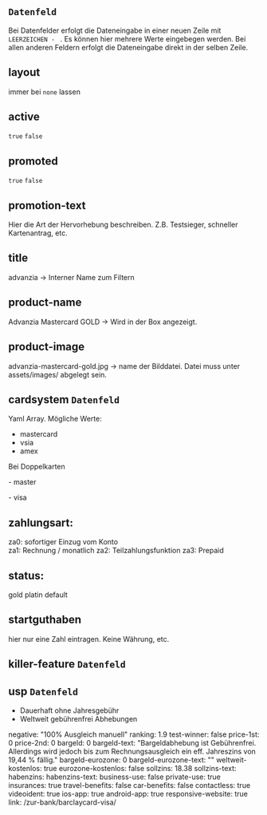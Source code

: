 ## ` Datenfeld ` 
Bei Datenfelder erfolgt die Dateneingabe in einer neuen Zeile mit  `LEERZEICHEN - ` . Es können hier mehrere Werte eingebegen werden.
Bei allen anderen Feldern erfolgt die Dateneingabe direkt in der selben Zeile. 

## layout
immer bei `none` lassen
## active
`true`
`false` 

## promoted 
`true`
`false`

## promotion-text
Hier die Art der Hervorhebung beschreiben. Z.B. Testsieger, schneller Kartenantrag, etc.

## title
advanzia -> Interner Name zum Filtern

## product-name
Advanzia Mastercard GOLD -> Wird in der Box angezeigt.

## product-image
advanzia-mastercard-gold.jpg -> name der Bilddatei. Datei muss unter assets/images/ abgelegt sein.

## cardsystem ` Datenfeld ` 

Yaml Array. Mögliche Werte:
 * mastercard
 * vsia
 * amex
 
Bei Doppelkarten 
 
 \- master
  
 \- visa 

## zahlungsart: 
za0: sofortiger Einzug vom Konto  
za1: Rechnung / monatlich
za2: Teilzahlungsfunktion
za3: Prepaid

## status: 
gold
platin
default


## startguthaben
hier nur eine Zahl eintragen. Keine Währung, etc.

## killer-feature ` Datenfeld `
## usp  ` Datenfeld ` 

 - Dauerhaft ohne Jahresgebühr
 - Weltweit gebührenfrei Abhebungen 

negative: "100% Ausgleich manuell"
ranking: 1.9
test-winner: false
price-1st: 0
price-2nd: 0
bargeld: 0
bargeld-text: "Bargeldabhebung ist Gebührenfrei. Allerdings wird jedoch bis zum Rechnungsausgleich ein eff. Jahreszins von 19,44 % fällig."
bargeld-eurozone: 0
bargeld-eurozone-text: ""
weltweit-kostenlos: true
eurozone-kostenlos: false
sollzins: 18.38
sollzins-text: 
habenzins: 
habenzins-text: 
business-use: false
private-use: true
insurances: true
travel-benefits: false
car-benefits: false
contactless: true
videoident: true
ios-app: true
android-app: true
responsive-website: true
link: /zur-bank/barclaycard-visa/
